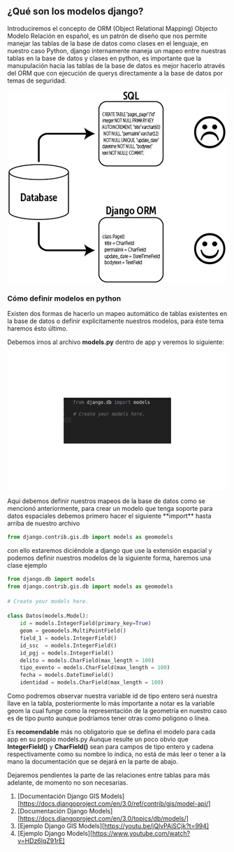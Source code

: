 ## ¿Qué son los modelos django? ##
Introduciremos el concepto de ORM (Object Relational Mapping) Objecto Modelo Relación en español, es un patrón de diseño que nos permite manejar las tablas de la base de datos como clases en el lenguaje, en nuestro caso Python, django internamente maneja un mapeo entre nuestras tablas en la base de datos y clases en python, es importante que la manupulación hacia las tablas de la base de datos es mejor hacerlo através del ORM que con ejecución de querys directamente a la base de datos por temas de seguridad.
<p align="center"> 
<img src="../img/Django-Models.png">
</p> 

### Cómo definir modelos en  python ###
Existen dos formas de hacerlo un mapeo automático de tablas existentes en la base de datos o definir explicitamente nuestros modelos, para éste tema haremos ésto último. 


Debemos irnos al archivo **models.py** dentro de app y veremos lo siguiente:  
<p align="center"> 
<img src="../img/prev_models.png">
</p>   
Aquí debemos definir nuestros mapeos de la base de datos como se mencionó anteriormente, para crear un modelo que tenga soporte para datos espaciales debemos primero hacer el siguiente **import** hasta arriba de nuestro archivo

```python
from django.contrib.gis.db import models as geomodels
```  
con ello estaremos diciéndole a django que use la extensión espacial y podemos definir nuestros modelos de la siguiente forma, haremos una clase ejemplo  

```python
from django.db import models
from django.contrib.gis.db import models as geomodels

# Create your models here.

class Datos(models.Model):
    id = models.IntegerField(primary_key=True)    	
    geom = geomodels.MultiPointField()
    field_1	= models.IntegerField()
    id_ssc	= models.IntegerField()
    id_pgj = models.IntegerField()
    delito = models.CharField(max_length = 100)
    tipo_evento = models.CharField(max_length = 100)
    fecha = models.DateTimeField()	
    identidad = models.CharField(max_length = 100)	
```  
Como podremos observar nuestra variable id de tipo entero será nuestra llave en la tabla, posteriormente lo más importante a notar es la variable geom la cual funge como la representación de la geometría en nuestro caso es de tipo punto aunque podríamos tener otras como poligono o línea.   

Es **recomendable** más no obligatorio que se defina el modelo para cada app en su propio models.py
Aunque resulte un poco obvio que **IntegerField()** y **CharField()** sean para campos de tipo entero y cadena respectivamente como su nombre lo indica, no está de más leer o tener a la mano la documentación que se dejará en la parte de abajo.  

Dejaremos pendientes la parte de las relaciones entre tablas para más adelante, de momento no son necesarias.

1. [Documentación Django GIS Models][https://docs.djangoproject.com/en/3.0/ref/contrib/gis/model-api/]
2. [Documentación Django  Models][https://docs.djangoproject.com/en/3.0/topics/db/models/]
3. [Ejemplo Django GIS Models][https://youtu.be/jQlvPAiSCjk?t=994]
4. [Ejemplo Django  Models][https://www.youtube.com/watch?v=HDz6lqZ91rE]



